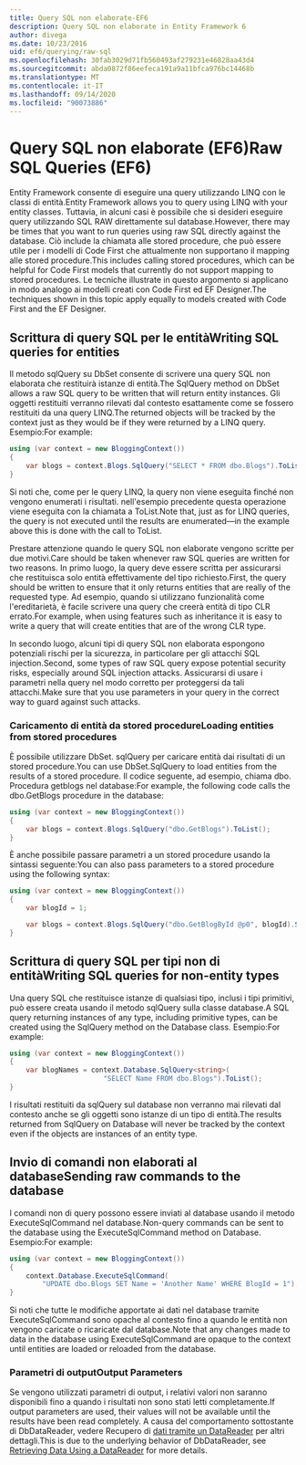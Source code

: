 ```yaml
---
title: Query SQL non elaborate-EF6
description: Query SQL non elaborate in Entity Framework 6
author: divega
ms.date: 10/23/2016
uid: ef6/querying/raw-sql
ms.openlocfilehash: 30fab3029d71fb560493af279231e46828aa43d4
ms.sourcegitcommit: abda0872f86eefeca191a9a11bfca976bc14468b
ms.translationtype: MT
ms.contentlocale: it-IT
ms.lasthandoff: 09/14/2020
ms.locfileid: "90073886"
---
```

# <a name="raw-sql-queries-ef6"></a><span data-ttu-id="3b75b-103">Query SQL non elaborate (EF6)</span><span class="sxs-lookup"><span data-stu-id="3b75b-103">Raw SQL Queries (EF6)</span></span>

<span data-ttu-id="3b75b-104">Entity Framework consente di eseguire una query utilizzando LINQ con le classi di entità.</span><span class="sxs-lookup"><span data-stu-id="3b75b-104">Entity Framework allows you to query using LINQ with your entity classes.</span></span> <span data-ttu-id="3b75b-105">Tuttavia, in alcuni casi è possibile che si desideri eseguire query utilizzando SQL RAW direttamente sul database.</span><span class="sxs-lookup"><span data-stu-id="3b75b-105">However, there may be times that you want to run queries using raw SQL directly against the database.</span></span> <span data-ttu-id="3b75b-106">Ciò include la chiamata alle stored procedure, che può essere utile per i modelli di Code First che attualmente non supportano il mapping alle stored procedure.</span><span class="sxs-lookup"><span data-stu-id="3b75b-106">This includes calling stored procedures, which can be helpful for Code First models that currently do not support mapping to stored procedures.</span></span> <span data-ttu-id="3b75b-107">Le tecniche illustrate in questo argomento si applicano in modo analogo ai modelli creati con Code First ed EF Designer.</span><span class="sxs-lookup"><span data-stu-id="3b75b-107">The techniques shown in this topic apply equally to models created with Code First and the EF Designer.</span></span>  

## <a name="writing-sql-queries-for-entities"></a><span data-ttu-id="3b75b-108">Scrittura di query SQL per le entità</span><span class="sxs-lookup"><span data-stu-id="3b75b-108">Writing SQL queries for entities</span></span>  

<span data-ttu-id="3b75b-109">Il metodo sqlQuery su DbSet consente di scrivere una query SQL non elaborata che restituirà istanze di entità.</span><span class="sxs-lookup"><span data-stu-id="3b75b-109">The SqlQuery method on DbSet allows a raw SQL query to be written that will return entity instances.</span></span> <span data-ttu-id="3b75b-110">Gli oggetti restituiti verranno rilevati dal contesto esattamente come se fossero restituiti da una query LINQ.</span><span class="sxs-lookup"><span data-stu-id="3b75b-110">The returned objects will be tracked by the context just as they would be if they were returned by a LINQ query.</span></span> <span data-ttu-id="3b75b-111">Esempio:</span><span class="sxs-lookup"><span data-stu-id="3b75b-111">For example:</span></span>  

``` csharp  
using (var context = new BloggingContext())
{
    var blogs = context.Blogs.SqlQuery("SELECT * FROM dbo.Blogs").ToList();
}
```  

<span data-ttu-id="3b75b-112">Si noti che, come per le query LINQ, la query non viene eseguita finché non vengono enumerati i risultati. nell'esempio precedente questa operazione viene eseguita con la chiamata a ToList.</span><span class="sxs-lookup"><span data-stu-id="3b75b-112">Note that, just as for LINQ queries, the query is not executed until the results are enumerated—in the example above this is done with the call to ToList.</span></span>  

<span data-ttu-id="3b75b-113">Prestare attenzione quando le query SQL non elaborate vengono scritte per due motivi.</span><span class="sxs-lookup"><span data-stu-id="3b75b-113">Care should be taken whenever raw SQL queries are written for two reasons.</span></span> <span data-ttu-id="3b75b-114">In primo luogo, la query deve essere scritta per assicurarsi che restituisca solo entità effettivamente del tipo richiesto.</span><span class="sxs-lookup"><span data-stu-id="3b75b-114">First, the query should be written to ensure that it only returns entities that are really of the requested type.</span></span> <span data-ttu-id="3b75b-115">Ad esempio, quando si utilizzano funzionalità come l'ereditarietà, è facile scrivere una query che creerà entità di tipo CLR errato.</span><span class="sxs-lookup"><span data-stu-id="3b75b-115">For example, when using features such as inheritance it is easy to write a query that will create entities that are of the wrong CLR type.</span></span>  

<span data-ttu-id="3b75b-116">In secondo luogo, alcuni tipi di query SQL non elaborata espongono potenziali rischi per la sicurezza, in particolare per gli attacchi SQL injection.</span><span class="sxs-lookup"><span data-stu-id="3b75b-116">Second, some types of raw SQL query expose potential security risks, especially around SQL injection attacks.</span></span> <span data-ttu-id="3b75b-117">Assicurarsi di usare i parametri nella query nel modo corretto per proteggersi da tali attacchi.</span><span class="sxs-lookup"><span data-stu-id="3b75b-117">Make sure that you use parameters in your query in the correct way to guard against such attacks.</span></span>  

### <a name="loading-entities-from-stored-procedures"></a><span data-ttu-id="3b75b-118">Caricamento di entità da stored procedure</span><span class="sxs-lookup"><span data-stu-id="3b75b-118">Loading entities from stored procedures</span></span>  

<span data-ttu-id="3b75b-119">È possibile utilizzare DbSet. sqlQuery per caricare entità dai risultati di un stored procedure.</span><span class="sxs-lookup"><span data-stu-id="3b75b-119">You can use DbSet.SqlQuery to load entities from the results of a stored procedure.</span></span> <span data-ttu-id="3b75b-120">Il codice seguente, ad esempio, chiama dbo. Procedura getblogs nel database:</span><span class="sxs-lookup"><span data-stu-id="3b75b-120">For example, the following code calls the dbo.GetBlogs procedure in the database:</span></span>  

``` csharp
using (var context = new BloggingContext())
{
    var blogs = context.Blogs.SqlQuery("dbo.GetBlogs").ToList();
}
```  

<span data-ttu-id="3b75b-121">È anche possibile passare parametri a un stored procedure usando la sintassi seguente:</span><span class="sxs-lookup"><span data-stu-id="3b75b-121">You can also pass parameters to a stored procedure using the following syntax:</span></span>  

``` csharp
using (var context = new BloggingContext())
{
    var blogId = 1;

    var blogs = context.Blogs.SqlQuery("dbo.GetBlogById @p0", blogId).Single();
}
```  

## <a name="writing-sql-queries-for-non-entity-types"></a><span data-ttu-id="3b75b-122">Scrittura di query SQL per tipi non di entità</span><span class="sxs-lookup"><span data-stu-id="3b75b-122">Writing SQL queries for non-entity types</span></span>  

<span data-ttu-id="3b75b-123">Una query SQL che restituisce istanze di qualsiasi tipo, inclusi i tipi primitivi, può essere creata usando il metodo sqlQuery sulla classe database.</span><span class="sxs-lookup"><span data-stu-id="3b75b-123">A SQL query returning instances of any type, including primitive types, can be created using the SqlQuery method on the Database class.</span></span> <span data-ttu-id="3b75b-124">Esempio:</span><span class="sxs-lookup"><span data-stu-id="3b75b-124">For example:</span></span>  

``` csharp
using (var context = new BloggingContext())
{
    var blogNames = context.Database.SqlQuery<string>(
                       "SELECT Name FROM dbo.Blogs").ToList();
}
```  

<span data-ttu-id="3b75b-125">I risultati restituiti da sqlQuery sul database non verranno mai rilevati dal contesto anche se gli oggetti sono istanze di un tipo di entità.</span><span class="sxs-lookup"><span data-stu-id="3b75b-125">The results returned from SqlQuery on Database will never be tracked by the context even if the objects are instances of an entity type.</span></span>  

## <a name="sending-raw-commands-to-the-database"></a><span data-ttu-id="3b75b-126">Invio di comandi non elaborati al database</span><span class="sxs-lookup"><span data-stu-id="3b75b-126">Sending raw commands to the database</span></span>  

<span data-ttu-id="3b75b-127">I comandi non di query possono essere inviati al database usando il metodo ExecuteSqlCommand nel database.</span><span class="sxs-lookup"><span data-stu-id="3b75b-127">Non-query commands can be sent to the database using the ExecuteSqlCommand method on Database.</span></span> <span data-ttu-id="3b75b-128">Esempio:</span><span class="sxs-lookup"><span data-stu-id="3b75b-128">For example:</span></span>  

``` csharp
using (var context = new BloggingContext())
{
    context.Database.ExecuteSqlCommand(
        "UPDATE dbo.Blogs SET Name = 'Another Name' WHERE BlogId = 1");
}
```  

<span data-ttu-id="3b75b-129">Si noti che tutte le modifiche apportate ai dati nel database tramite ExecuteSqlCommand sono opache al contesto fino a quando le entità non vengono caricate o ricaricate dal database.</span><span class="sxs-lookup"><span data-stu-id="3b75b-129">Note that any changes made to data in the database using ExecuteSqlCommand are opaque to the context until entities are loaded or reloaded from the database.</span></span>  

### <a name="output-parameters"></a><span data-ttu-id="3b75b-130">Parametri di output</span><span class="sxs-lookup"><span data-stu-id="3b75b-130">Output Parameters</span></span>  

<span data-ttu-id="3b75b-131">Se vengono utilizzati parametri di output, i relativi valori non saranno disponibili fino a quando i risultati non sono stati letti completamente.</span><span class="sxs-lookup"><span data-stu-id="3b75b-131">If output parameters are used, their values will not be available until the results have been read completely.</span></span> <span data-ttu-id="3b75b-132">A causa del comportamento sottostante di DbDataReader, vedere Recupero di [dati tramite un DataReader](https://go.microsoft.com/fwlink/?LinkID=398589) per altri dettagli.</span><span class="sxs-lookup"><span data-stu-id="3b75b-132">This is due to the underlying behavior of DbDataReader, see [Retrieving Data Using a DataReader](https://go.microsoft.com/fwlink/?LinkID=398589) for more details.</span></span>  
